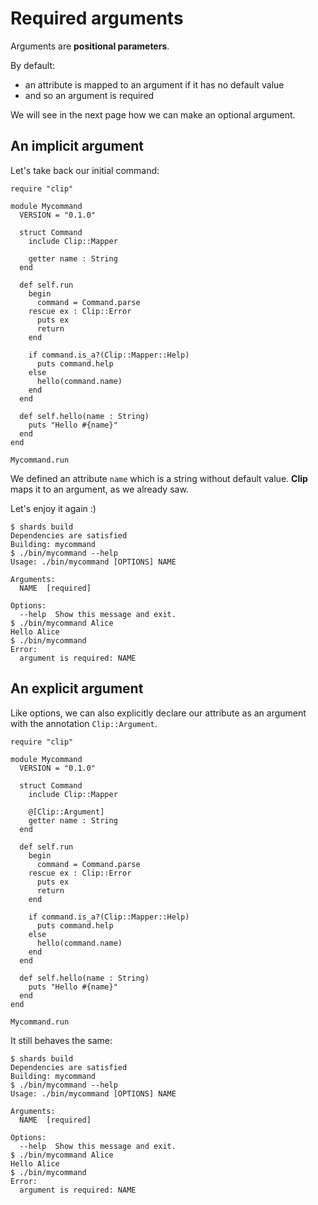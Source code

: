 # Required arguments

Arguments are **positional parameters**.

By default:

* an attribute is mapped to an argument if it has no default value
* and so an argument is required

We will see in the next page how we can make an optional argument.

## An implicit argument

Let's take back our initial command:

```Crystal hl_lines="9"
require "clip"

module Mycommand
  VERSION = "0.1.0"

  struct Command
    include Clip::Mapper

    getter name : String
  end

  def self.run
    begin
      command = Command.parse
    rescue ex : Clip::Error
      puts ex
      return
    end

    if command.is_a?(Clip::Mapper::Help)
      puts command.help
    else
      hello(command.name)
    end
  end

  def self.hello(name : String)
    puts "Hello #{name}"
  end
end

Mycommand.run
```

We defined an attribute `name` which is a string without default value.
**Clip** maps it to an argument, as we already saw.

Let's enjoy it again :)

```console hl_lines="8 12 14 16"
$ shards build
Dependencies are satisfied
Building: mycommand
$ ./bin/mycommand --help
Usage: ./bin/mycommand [OPTIONS] NAME

Arguments:
  NAME  [required]

Options:
  --help  Show this message and exit.
$ ./bin/mycommand Alice
Hello Alice
$ ./bin/mycommand 
Error:
  argument is required: NAME
```

## An explicit argument

Like options, we can also explicitly declare our attribute as an argument with the annotation `Clip::Argument`.

```Crystal hl_lines="9"
require "clip"

module Mycommand
  VERSION = "0.1.0"

  struct Command
    include Clip::Mapper

    @[Clip::Argument]
    getter name : String
  end

  def self.run
    begin
      command = Command.parse
    rescue ex : Clip::Error
      puts ex
      return
    end

    if command.is_a?(Clip::Mapper::Help)
      puts command.help
    else
      hello(command.name)
    end
  end

  def self.hello(name : String)
    puts "Hello #{name}"
  end
end

Mycommand.run
```

It still behaves the same:

```console
$ shards build
Dependencies are satisfied
Building: mycommand
$ ./bin/mycommand --help
Usage: ./bin/mycommand [OPTIONS] NAME

Arguments:
  NAME  [required]

Options:
  --help  Show this message and exit.
$ ./bin/mycommand Alice
Hello Alice
$ ./bin/mycommand
Error:
  argument is required: NAME
```
